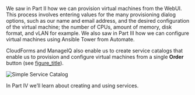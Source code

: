 We saw in Part II how we can provision virtual machines from the WebUI.
This process involves entering values for the many provisioning dialog
options, such as our name and email address, and the desired
configuration of the virtual machine; the number of CPUs, amount of
memory, disk format, and vLAN for example. We also saw in Part III how
we can configure virtual machines using Ansible Tower from Automate.

CloudForms and ManageIQ also enable us to create service catalogs that
enable us to provision and configure virtual machines from a single
**Order** button (see [figure\_title](#p3i1)).

![Simple Service Catalog](images/pt3_ss1.png)

In Part IV we’ll learn about creating and using services.
